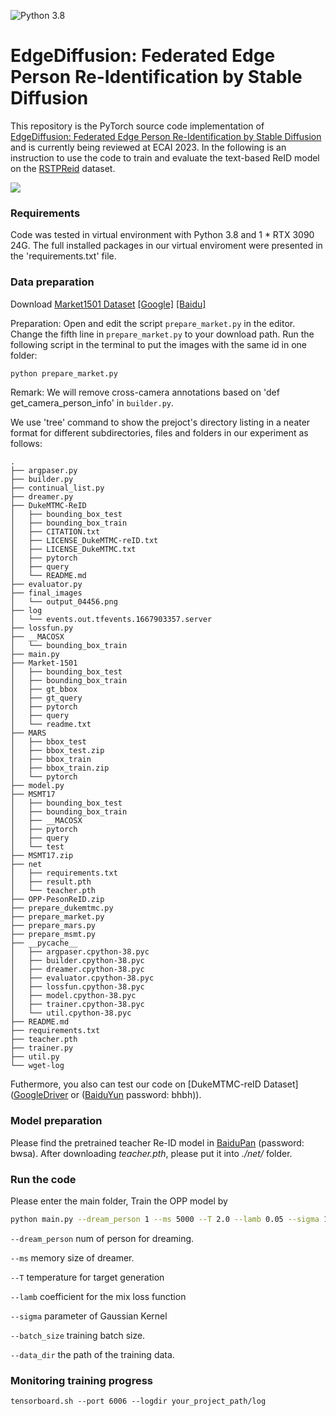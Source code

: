 ![Python 3.8](https://img.shields.io/badge/python-3.8-green.svg)
# EdgeDiffusion: Federated Edge Person Re-Identification by Stable Diffusion
This repository is the PyTorch source code implementation of 
[EdgeDiffusion: Federated Edge Person Re-Identification by Stable Diffusion]() and is currently being reviewed at ECAI 2023. In the following is an instruction to use the code
to train and evaluate the text-based ReID model on the [RSTPReid](
https://zheng-lab.cecs.anu.edu.au/Project/project_reid.html) dataset.

<img src="https://github.com/honestws/OPP-ReID/blob/master/image/illustration.svg"/><br/>  

### Requirements

Code was tested in virtual environment with Python 3.8 and 1 * RTX 3090 24G. 
The full installed packages in our virtual enviroment  were presented in the 'requirements.txt' file. 

### Data preparation
Download [Market1501 Dataset](https://zheng-lab.cecs.anu.edu.au/Project/project_reid.html) [[Google]](https://drive.google.com/file/d/0B8-rUzbwVRk0c054eEozWG9COHM/view) [[Baidu]](https://pan.baidu.com/s/1ntIi2Op)

Preparation: Open and edit the script `prepare_market.py` in the editor. Change the fifth line in `prepare_market.py` to your download path. Run the following script in the terminal to put the images with the same id in one folder:
```bash
python prepare_market.py
```

Remark: We will remove cross-camera annotations based on 'def get_camera_person_info' in `builder.py`.

We use 'tree' command to show the prejoct's directory listing
in a neater format for different subdirectories, files and folders in our experiment as follows:
```
.
├── argpaser.py
├── builder.py
├── continual_list.py
├── dreamer.py
├── DukeMTMC-ReID
│   ├── bounding_box_test
│   ├── bounding_box_train
│   ├── CITATION.txt
│   ├── LICENSE_DukeMTMC-reID.txt
│   ├── LICENSE_DukeMTMC.txt
│   ├── pytorch
│   ├── query
│   └── README.md
├── evaluator.py
├── final_images
│   └── output_04456.png
├── log
│   └── events.out.tfevents.1667903357.server
├── lossfun.py
├── __MACOSX
│   └── bounding_box_train
├── main.py
├── Market-1501
│   ├── bounding_box_test
│   ├── bounding_box_train
│   ├── gt_bbox
│   ├── gt_query
│   ├── pytorch
│   ├── query
│   └── readme.txt
├── MARS
│   ├── bbox_test
│   ├── bbox_test.zip
│   ├── bbox_train
│   ├── bbox_train.zip
│   └── pytorch
├── model.py
├── MSMT17
│   ├── bounding_box_test
│   ├── bounding_box_train
│   ├── __MACOSX
│   ├── pytorch
│   ├── query
│   └── test
├── MSMT17.zip
├── net
│   ├── requirements.txt
│   ├── result.pth
│   └── teacher.pth
├── OPP-PesonReID.zip
├── prepare_dukemtmc.py
├── prepare_market.py
├── prepare_mars.py
├── prepare_msmt.py
├── __pycache__
│   ├── argpaser.cpython-38.pyc
│   ├── builder.cpython-38.pyc
│   ├── dreamer.cpython-38.pyc
│   ├── evaluator.cpython-38.pyc
│   ├── lossfun.cpython-38.pyc
│   ├── model.cpython-38.pyc
│   ├── trainer.cpython-38.pyc
│   └── util.cpython-38.pyc
├── README.md
├── requirements.txt
├── teacher.pth
├── trainer.py
├── util.py
└── wget-log
```
Futhermore, you also can test our code on [DukeMTMC-reID Dataset]([GoogleDriver](https://drive.google.com/open?id=1jjE85dRCMOgRtvJ5RQV9-Afs-2_5dY3O) or ([BaiduYun](https://pan.baidu.com/s/1jS0XM7Var5nQGcbf9xUztw) password: bhbh)).
### Model preparation
Please find the pretrained teacher Re-ID model in
[BaiduPan](https://pan.baidu.com/s/15h4UAkAMghtVCZUcz24OFw) (password: bwsa).
After downloading *teacher.pth*, please put it into *./net/* folder.


### Run the code

Please enter the main folder, Train the OPP model by
```bash
python main.py --dream_person 1 --ms 5000 --T 2.0 --lamb 0.05 --sigma 1.0 --batch_size 32  --data_dir your_project_path/OPP-PersonReID/Market-1501/pytorch/
```
`--dream_person` num of person for dreaming.

`--ms` memory size of dreamer.

`--T` temperature for target generation

`--lamb` coefficient for the mix loss function

`--sigma` parameter of Gaussian Kernel

`--batch_size` training batch size.

`--data_dir` the path of the training data.

### Monitoring training progress
```
tensorboard.sh --port 6006 --logdir your_project_path/log
```


